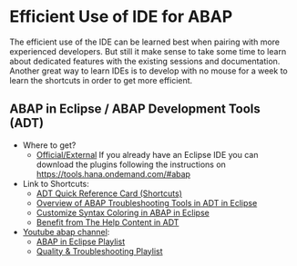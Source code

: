# Efficient Use of IDE for ABAP

The efficient use of the IDE can be learned best when pairing with more experienced developers.
But still it make sense to take some time to learn about dedicated features with the existing sessions and documentation. Another great way to learn 
IDEs is to develop with no mouse for a week to learn the shortcuts in order to get more efficient.  

## ABAP in Eclipse / ABAP Development Tools (ADT)

- Where to get?
    - [Official/External](https://tools.hana.ondemand.com/#abap) If you already have an Eclipse IDE you can download the plugins following the instructions on https://tools.hana.ondemand.com/#abap
- Link to Shortcuts:
    - [ADT Quick Reference Card (Shortcuts)](https://blogs.sap.com/2012/07/02/adt-quick-reference-card/)
    - [Overview of ABAP Troubleshooting Tools in ADT in Eclipse](https://blogs.sap.com/2016/12/08/overview-of-abap-troubleshooting-tools-in-adt-in-eclipse/)
    - [Customize Syntax Coloring in ABAP in Eclipse](https://blogs.sap.com/2016/04/01/customize-syntax-coloring-in-abap-in-eclipse-not-an-april-joke/)
    - [Benefit from The Help Content in ADT](https://blogs.sap.com/2020/10/21/benefit-from-the-help-content-in-adt/)
- [Youtube abap channel](https://www.youtube.com/channel/UC5DgCoTxyLCuli33BQrLmrg):
    - [ABAP in Eclipse Playlist](https://www.youtube.com/watch?v=zifkNkW5sQQ&list=PLM6Ee3lDb6FgYc8PhQbfD90Z4jA17j3V7)
    - [Quality & Troubleshooting Playlist](https://www.youtube.com/watch?v=_SmSJ8Tkl8w&list=PLM6Ee3lDb6FhE9rXjLSVZF5GeBggGQzyh)
